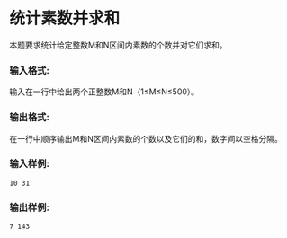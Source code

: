 # 统计素数并求和
本题要求统计给定整数M和N区间内素数的个数并对它们求和。

### 输入格式:
输入在一行中给出两个正整数M和N（1≤M≤N≤500）。

### 输出格式:
在一行中顺序输出M和N区间内素数的个数以及它们的和，数字间以空格分隔。

### 输入样例:
```
10 31
```
### 输出样例:
```
7 143
```
